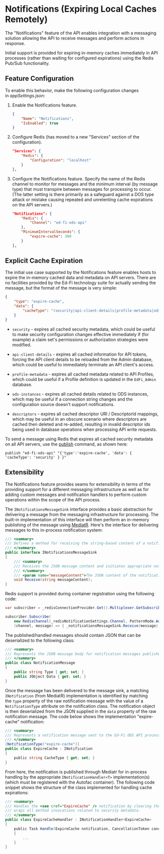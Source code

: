 # Notifications (Expiring Local Caches Remotely)

The "Notifications" feature of the API enables integration with a messaging
solution allowing the API to receive messages and perform actions in response.

Initial support is provided for expiring in-memory caches immediately in API
processes (rather than waiting for configured expirations) using the Redis
Pub/Sub functionality.

## Feature Configuration

To enable this behavior, make the following configuration changes
in _appSettings.json_:

1. Enable the Notifications feature.

    ```json
    {
        "Name": "Notifications",
        "IsEnabled": true
    }
    ```

2. Configure Redis (has moved to a new "Services" section of the
    configuration).

    ```json
    "Services": {
        "Redis": {
            "Configuration": "localhost"
        }
    },
    ```

3. Configure the Notifications feature. Specify the name of the Redis channel
    to monitor for messages and the minimum interval (by message type) that must
    transpire between messages for processing to occur. (The latter setting is
    there primarily as a safeguard against a DOS type attack or mistake causing
    repeated and unrelenting cache expirations on the API servers.)

    ```json
    "Notifications": {
        "Redis": {
            "Channel": "ed-fi-ods-api"
        },
        "MinimumIntervalSeconds": {
            "expire-cache": 300
        }
    },
    ```

## Explicit Cache Expiration

The initial use case supported by the Notifications feature enables hosts to
expire the in-memory cached data and metadata on API servers. There are no
facilities provided by the Ed-Fi technology suite for actually sending the
message, but the format of the message is very simple:

```json
{
    "type": "expire-cache",
    "data": {
        "cacheType": "(security|api-client-details|profile-metadata|ods-instances|descriptors)"
    }
}
```

* `security` - expires all cached security metadata, which could be useful to
    make security configuration changes effective immediately if (for example) a
    claim set's permissions or authorization strategies were modified.

* `api-client-details` - expires all cached information for API tokens,
    forcing the API client details to be reloaded from the Admin database, which
    could be useful to immediately terminate an API client's access.

* `profile-metadata` - expires all cached metadata related to API Profiles,
    which could be useful if a Profile definition is updated in the `EdFi_Admin`
    database.

* `ods-instances` - expires all cached details related to ODS instances, which
    may be useful if a connection string changes and the configuration source
    doesn't support notifications.

* `descriptors` \- expires all cached descriptor URI / DescriptorId mappings,
    which may be useful in an obscure scenario where descriptors are cached then
    deleted and re-added, resulting in invalid descriptor ids being used in
    database operations when processing API write requests.

To send a message using Redis that expires all cached security metadata on all
API servers, use the [publish](https://redis.io/docs/latest/commands/publish/)
command, as shown here:

```redis
publish "ed-fi-ods-api" "{'type':'expire-cache', 'data': { 'cacheType': 'security' } }"
```

## Extensibility

The Notifications feature provides seams for extensibility in terms of the
providing support for a different messaging infrastructure as well as for adding
custom messages and notification handlers to perform custom operations within
the scope of the API process.

The `INotificationsMessageSink` interface provides a basic abstraction for
delivering a message from the messaging infrastructure for processing. The
built-in implementation of this interface will then perform an in-memory
publishing of the message using [MediatR](https://github.com/jbogard/MediatR).
Here's the interface for delivering messages to this in-process notification
system:

```csharp
/// <summary>
/// Defines a method for receiving the string-based content of a notification message from a pub/sub infrastructure component.
/// </summary>
public interface INotificationsMessageSink
{
    /// <summary>
    /// Receives the JSON message content and initiates appropriate notification handling.
    /// </summary>
    /// <param name="messageContent">The JSON content of the notification message.</param>
    void Receive(string messageContent);
}
```

Redis support is provided during container registration using the following
code:

```csharp
var subscriber = _redisConnectionProvider.Get().Multiplexer.GetSubscriber();

subscriber.Subscribe(
    new RedisChannel(_redisNotificationSettings.Channel, PatternMode.Auto),
    (channel, message) => { _notificationsMessageSink.Receive(message); });
```

The published/handled messages should contain JSON that can be deserialized to
the following class:

```csharp
/// <summary>
/// Represents the JSON message body for notification messages published to the pub/sub messaging infrastructure.
/// </summary>
public class NotificationMessage
{
    public string Type { get; set; }
    public JObject Data { get; set; }
}
```

Once the message has been delivered to the message sink, a matching
`INotification` (from MediatR) implementation is identified by matching
the `type` property of the raw notification message with the value of a
`NotificationType` attribute on the notification class. The notification object
is then deserialized from the JSON supplied in the `data` property of the raw
notification message. The code below shows the implementation "expire-cache"
notification:

```csharp
/// <summary>
/// Represents a notification message sent to the Ed-Fi ODS API process to explicitly expire the cached security metadata.
/// </summary>
[NotificationType("expire-cache")]
public class ExpireCache : INotification
{
    public string CacheType { get; set; }
}
```

From here, the notification is published through Mediatr for in-process handling
by the appropriate `INotificationHandler<T>` implementation(s) (which must be
registered with the Autofac container). The following code snippet shows the
structure of the class implemented for handling cache expirations:

```csharp
/// <summary>
/// Handles the <see cref="ExpireCache" /> notification by clearing the underlying cache for the interceptor that
/// wraps all method invocations related to security metadata.
/// </summary>
public class ExpireCacheHandler : INotificationHandler<ExpireCache>
{
    public Task Handle(ExpireCache notification, CancellationToken cancellationToken)
    {
        ...
    }
}
```
